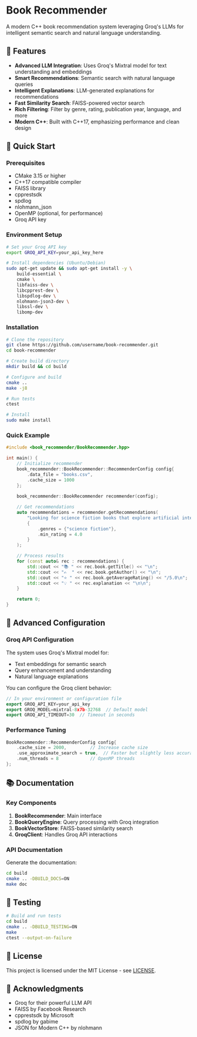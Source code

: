 # Book Recommender

A modern C++ book recommendation system leveraging Groq's LLMs for intelligent semantic search and natural language understanding.

## 🌟 Features

- **Advanced LLM Integration**: Uses Groq's Mixtral model for text understanding and embeddings
- **Smart Recommendations**: Semantic search with natural language queries
- **Intelligent Explanations**: LLM-generated explanations for recommendations
- **Fast Similarity Search**: FAISS-powered vector search
- **Rich Filtering**: Filter by genre, rating, publication year, language, and more
- **Modern C++**: Built with C++17, emphasizing performance and clean design

## 🚀 Quick Start

### Prerequisites

- CMake 3.15 or higher
- C++17 compatible compiler
- FAISS library
- cpprestsdk
- spdlog
- nlohmann_json
- OpenMP (optional, for performance)
- Groq API key

### Environment Setup

```bash
# Set your Groq API key
export GROQ_API_KEY=your_api_key_here

# Install dependencies (Ubuntu/Debian)
sudo apt-get update && sudo apt-get install -y \
    build-essential \
    cmake \
    libfaiss-dev \
    libcpprest-dev \
    libspdlog-dev \
    nlohmann-json3-dev \
    libssl-dev \
    libomp-dev
```

### Installation

```bash
# Clone the repository
git clone https://github.com/username/book-recommender.git
cd book-recommender

# Create build directory
mkdir build && cd build

# Configure and build
cmake ..
make -j8

# Run tests
ctest

# Install
sudo make install
```

### Quick Example

```cpp
#include <book_recommender/BookRecommender.hpp>

int main() {
    // Initialize recommender
    book_recommender::BookRecommender::RecommenderConfig config{
        .data_file = "books.csv",
        .cache_size = 1000
    };
    
    book_recommender::BookRecommender recommender(config);

    // Get recommendations
    auto recommendations = recommender.getRecommendations(
        "Looking for science fiction books that explore artificial intelligence and consciousness",
        {
            .genres = {"science fiction"},
            .min_rating = 4.0
        }
    );

    // Process results
    for (const auto& rec : recommendations) {
        std::cout << "📚 " << rec.book.getTitle() << "\n";
        std::cout << "✍️  " << rec.book.getAuthor() << "\n";
        std::cout << "⭐ " << rec.book.getAverageRating() << "/5.0\n";
        std::cout << "💡 " << rec.explanation << "\n\n";
    }

    return 0;
}
```

## 🔧 Advanced Configuration

### Groq API Configuration

The system uses Groq's Mixtral model for:
- Text embeddings for semantic search
- Query enhancement and understanding
- Natural language explanations

You can configure the Groq client behavior:
```cpp
// In your environment or configuration file
export GROQ_API_KEY=your_api_key
export GROQ_MODEL=mixtral-8x7b-32768  // Default model
export GROQ_API_TIMEOUT=30  // Timeout in seconds
```

### Performance Tuning

```cpp
BookRecommender::RecommenderConfig config{
    .cache_size = 2000,         // Increase cache size
    .use_approximate_search = true,  // Faster but slightly less accurate
    .num_threads = 8            // OpenMP threads
};
```

## 📚 Documentation

### Key Components

1. **BookRecommender**: Main interface
2. **BookQueryEngine**: Query processing with Groq integration
3. **BookVectorStore**: FAISS-based similarity search
4. **GroqClient**: Handles Groq API interactions

### API Documentation

Generate the documentation:
```bash
cd build
cmake .. -DBUILD_DOCS=ON
make doc
```

## 🧪 Testing

```bash
# Build and run tests
cd build
cmake .. -DBUILD_TESTING=ON
make
ctest --output-on-failure
```

## 📝 License

This project is licensed under the MIT License - see [LICENSE](LICENSE).

## 🙏 Acknowledgments

- Groq for their powerful LLM API
- FAISS by Facebook Research
- cpprestsdk by Microsoft
- spdlog by gabime
- JSON for Modern C++ by nlohmann